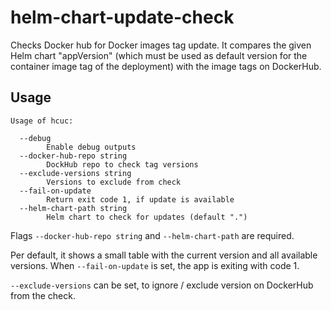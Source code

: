 # helm-chart-update-check

Checks Docker hub for Docker images tag update. It compares the given Helm chart "appVersion" (which must be used as default version for the container image tag of the deployment) with the image tags on DockerHub.

## Usage

```text
Usage of hcuc:

  --debug
        Enable debug outputs
  --docker-hub-repo string
        DockHub repo to check tag versions
  --exclude-versions string
        Versions to exclude from check
  --fail-on-update
        Return exit code 1, if update is available
  --helm-chart-path string
        Helm chart to check for updates (default ".")
```

Flags `--docker-hub-repo string` and `--helm-chart-path` are required.

Per default, it shows a small table with the current version and all available versions.
When `--fail-on-update` is set, the app is exiting with code 1.

`--exclude-versions` can be set, to ignore / exclude version on DockerHub from the check.